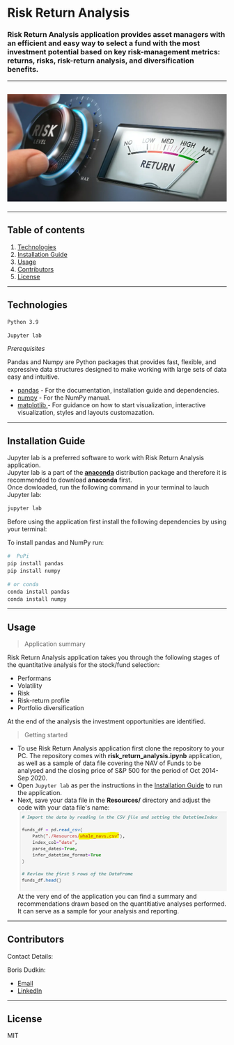 # Risk Return Analysis

### Risk Return Analysis application provides asset managers with an efficient and easy way to select a fund with the most investment potential based on key risk-management metrics: returns, risks, risk-return analysis, and diversification benefits.

---

## ![Bitcoin](images/risk-and-return.jpg)

---

## Table of contents

1. [Technologies](#technologies)
2. [Installation Guide](#installation-guide)
3. [Usage](#usage)
4. [Contributors](#contributors)
5. [License](#license)

---

## Technologies

`Python 3.9`

`Jupyter lab`

_Prerequisites_

Pandas and Numpy are Python packages that provides fast, flexible, and expressive data structures designed to make working with large sets of data easy and intuitive.

- [pandas](https://github.com/pandas-dev/pandas) - For the documentation, installation guide and dependencies.
- [numpy](https://numpy.org/doc/) - For the NumPy manual.
- [matplotlib ](https://matplotlib.org/) - For guidance on how to start visualization, interactive visualization, styles and layouts customazation.

---

## Installation Guide

Jupyter lab is a preferred software to work with Risk Return Analysis application.<br/> Jupyter lab is a part of the **[anaconda](https://www.anaconda.com/)** distribution package and therefore it is recommended to download **anaconda** first.<br/> Once dowloaded, run the following command in your terminal to lauch Jupyter lab:

```python
jupyter lab
```

Before using the application first install the following dependencies by using your terminal:

To install pandas and NumPy run:

```python
#  PuPi
pip install pandas
pip install numpy
```

```python
# or conda
conda install pandas
conda install numpy
```

---

## Usage

> Application summary<br/>

Risk Return Analysis application takes you through the following stages of the quantitative analysis for the stock/fund selection:

- Performans
- Volatility
- Risk
- Risk-return profile
- Portfolio diversification
  <br/>

At the end of the analysis the investment opportunities are identified. <br/>

> Getting started<br/>

- To use Risk Return Analysis application first clone the repository to your PC. The repository comes with **risk_return_analysis.ipynb** application, as well as a sample of data file covering the NAV of Funds to be analysed and the closing price of S&P 500 for the period of Oct 2014- Sep 2020. <br/>
- Open `Jupyter lab` as per the instructions in the [Installation Guide](#installation-guide) to run the application.<br/>
- Next, save your data file in the **Resources/** directory and adjust the code with your data file's name:<br/>
  ![list](images/data_file.PNG)<br/>
  At the very end of the application you can find a summary and recommendations drawn based on the quantitiative analyses performed. It can serve as a sample for your analysis and reporting.

---

## Contributors

Contact Details:

Boris Dudkin:

- [Email](boris.dudkin@gmail.com)
- [LinkedIn](www.linkedin.com/in/Boris-Dudkin)

---

## License

MIT
